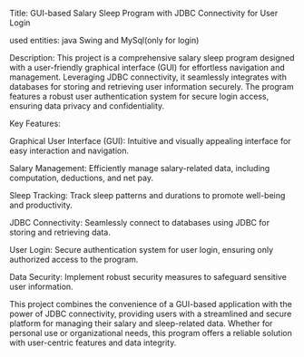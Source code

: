 Title: GUI-based Salary Sleep Program with JDBC Connectivity for  User Login


used entities:  java Swing and MySql(only for login)

Description:
This project is a comprehensive salary sleep program designed with a user-friendly graphical interface (GUI) for effortless navigation and management. Leveraging JDBC connectivity, it seamlessly integrates with databases for storing and retrieving user information securely. The program features a robust user authentication system for secure login access, ensuring data privacy and confidentiality.

Key Features:

Graphical User Interface (GUI): Intuitive and visually appealing interface for easy interaction and navigation.

Salary Management: Efficiently manage salary-related data, including computation, deductions, and net pay.

Sleep Tracking: Track sleep patterns and durations to promote well-being and productivity.

JDBC Connectivity: Seamlessly connect to databases using JDBC for storing and retrieving data.

User Login: Secure authentication system for user login, ensuring only authorized access to the program.

Data Security: Implement robust security measures to safeguard sensitive user information.

This project combines the convenience of a GUI-based application with the power of JDBC connectivity, providing users with a streamlined and secure platform for managing their salary and sleep-related data. Whether for personal use or organizational needs, this program offers a reliable solution with user-centric features and data integrity.
